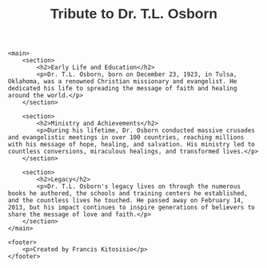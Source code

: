 <!DOCTYPE html>
<html>
<head>
    <meta charset="UTF-8">
    <title>Tribute to Dr. T.L. Osborn</title>
    <style>
        /* Add your CSS styles here to enhance the webpage's appearance */
        body {
            font-family: Arial, sans-serif;
            margin: 20px;
            padding: 20px;
        }
        h1 {
            color: #333;
        }
        p {
            font-size: 16px;
        }
        img {
            max-width: 100%;
            height: auto;
        }
    </style>
</head>
<body>
    <header>
        <h1>Tribute to Dr. T.L. Osborn</h1>
    </header>
    
    <main>
        <section>
            <h2>Early Life and Education</h2>
            <p>Dr. T.L. Osborn, born on December 23, 1923, in Tulsa, Oklahoma, was a renowned Christian missionary and evangelist. He dedicated his life to spreading the message of faith and healing around the world.</p>
        </section>
        
        <section>
            <h2>Ministry and Achievements</h2>
            <p>During his lifetime, Dr. Osborn conducted massive crusades and evangelistic meetings in over 100 countries, reaching millions with his message of hope, healing, and salvation. His ministry led to countless conversions, miraculous healings, and transformed lives.</p>
        </section>
        
        <section>
            <h2>Legacy</h2>
            <p>Dr. T.L. Osborn's legacy lives on through the numerous books he authored, the schools and training centers he established, and the countless lives he touched. He passed away on February 14, 2013, but his impact continues to inspire generations of believers to share the message of love and faith.</p>
        </section>
    </main>

    <footer>
        <p>Created by Francis Kitosisio</p>
    </footer>
</body>
</html>


